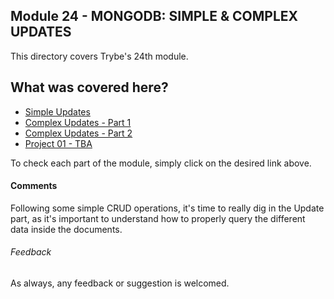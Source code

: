 ## Module 24 - MONGODB: SIMPLE & COMPLEX UPDATES

This directory covers Trybe's 24th module.

## What was covered here?

* [Simple Updates](./24.1_SIMPLE_UPDATES)
* [Complex Updates - Part 1](./24.2_COMPLEX_UPDATES_P1)
* [Complex Updates - Part 2](./24.3_COMPLEX_UPDATES_P2)
* [Project 01 - TBA](./Project_01_Commerce)

To check each part of the module, simply click on the desired link above.

#### Comments

Following some simple CRUD operations, it's time to really dig in the Update part, as it's important to understand how to properly query the different data inside the documents.

###### Feedback

As always, any feedback or suggestion is welcomed.
